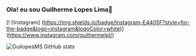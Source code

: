 ### Ola! eu sou Guilherme Lopes Lima👋

[! [Instagram] (https://img.shields.io/badge/Instagram-E4405F?style=for-the-badge&logo=instagram&logoColor=white)] (https://www.instagram.com/guilhermelpl/)

![GuilopesMS GitHub stats](https://github-readme-stats.vercel.app/api?username=GuilopesMS&show_icons=true&theme=radical)
